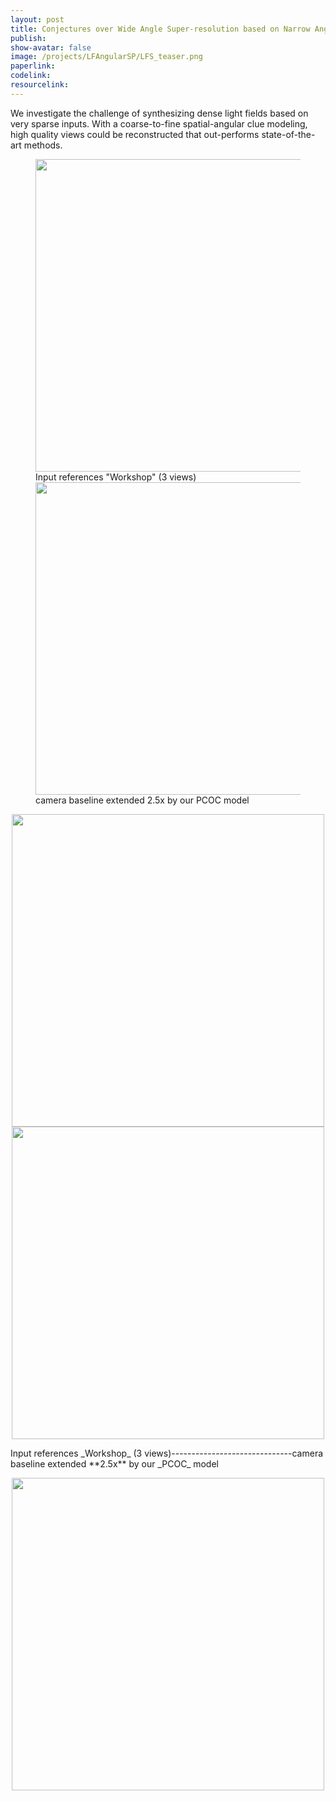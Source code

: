 ```yaml
---
layout: post
title: Conjectures over Wide Angle Super-resolution based on Narrow Angle References
publish: 
show-avatar: false
image: /projects/LFAngularSP/LFS_teaser.png
paperlink: 
codelink:
resourcelink:
---
```

We investigate the challenge of synthesizing dense light fields based on very sparse inputs. With a coarse-to-fine spatial-angular clue modeling, high quality views could be reconstructed that out-performs state-of-the-art methods.  

<p align='center'><figure class="image">
<img src="https://hotndy.github.io/projects/Extrapolation/workshop-1.gif" width="500px">
<figcaption> Input references "Workshop" (3 views)
<img src="https://hotndy.github.io/projects/Extrapolation/workshop-2.5x.gif" width="500px">
<figcaption> camera baseline extended 2.5x by our PCOC model
</figcaption></figure></p>

<p align='center'>
<img src="https://hotndy.github.io/projects/Extrapolation/workshop-1.gif" width="500px"/>
<img src="https://hotndy.github.io/projects/Extrapolation/workshop-2.5x.gif" width="500px"/>
</p>
Input references _Workshop_ (3 views)------------------------------camera baseline extended **2.5x** by our _PCOC_ model

<p align="center">
<img src="https://hotndy.github.io/projects/LFAngularSP/LFS_teaser.png" width="500px"/>
</p>




